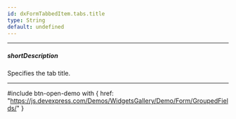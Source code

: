 ```yaml
---
id: dxFormTabbedItem.tabs.title
type: String
default: undefined
---
```

---
##### shortDescription
Specifies the tab title.

---
#include btn-open-demo with {
    href: "https://js.devexpress.com/Demos/WidgetsGallery/Demo/Form/GroupedFields/"
}